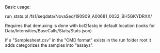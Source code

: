 Basic usage:

run_stats.pl /fs1/seqdata/NovaSeq/190909_A00681_0032_BH5GKYDRXX/

Requires that demuxing is done with bcl2fastq in default location (looks for Data/Intensities/BaseCalls/Stats/Stats.json)

If a "Samplesheet.csv" in the "CMD format" exists in the run folder root it adds categorizes the samples into "assays".